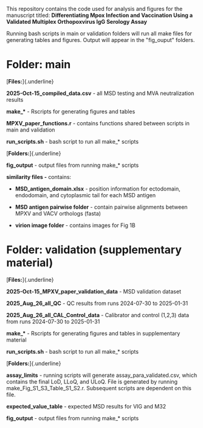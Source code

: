 This repository contains the code used for analysis and figures for the manuscript titled: **Differentiating Mpox Infection and Vaccination Using a Validated Multiplex Orthopoxvirus IgG Serology
Assay**

Running bash scripts in main or validation folders will run all make files for generating tables and figures. Output will appear in the "fig_ouput" folders.

# **Folder: main**

[**Files:**]{.underline}

**2025-Oct-15_compiled_data.csv** - all MSD testing and MVA neutralization results

**make\_\*** - Rscripts for generating figures and tables

**MPXV_paper_functions.r** - contains functions shared between scripts in main and validation

**run_scripts.sh** - bash script to run all make\_\* scripts

[**Folders:**]{.underline}

**fig_output** - output files from running make\_\* scripts

**similarity files -** contains:

-   **MSD_antigen_domain.xlsx** - position information for ectodomain, endodomain, and cytoplasmic tail for each MSD antigen

-   **MSD antigen pairwise folder** - contain pairwise alignments between MPXV and VACV orthologs (fasta)

-   **virion image folder** - contains images for Fig 1B

# **Folder: validation (supplementary material)**

[**Files:**]{.underline}

**2025-Oct-15_MPXV_paper_validation_data** - MSD validation dataset

**2025_Aug_26_all_QC** - QC results from runs 2024-07-30 to 2025-01-31

**2025_Aug_26_all_CAL_Control_data** - Calibrator and control (1,2,3) data from runs 2024-07-30 to 2025-01-31

**make\_\*** - Rscripts for generating figures and tables in supplementary material

**run_scripts.sh** - bash script to run all make\_\* scripts

[**Folders:**]{.underline}

**assay_limits** - running scripts will generate assay_para_validated.csv, which contains the final LoD, LLoQ, and ULoQ. File is generated by running make_Fig_S1_S3_Table_S1_S2.r. Subsequent scripts
are dependent on this file.

**expected_value_table** - expected MSD results for VIG and M32

**fig_output** - output files from running make\_\* scripts
